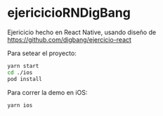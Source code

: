 # ejericicioRNDigBang
Ejericicio hecho en React Native, usando diseño de https://github.com/digbang/ejercicio-react

Para setear el proyecto:
```bash
yarn start
cd ./ios
pod install
```

Para correr la demo en iOS:
```bash
yarn ios
```
